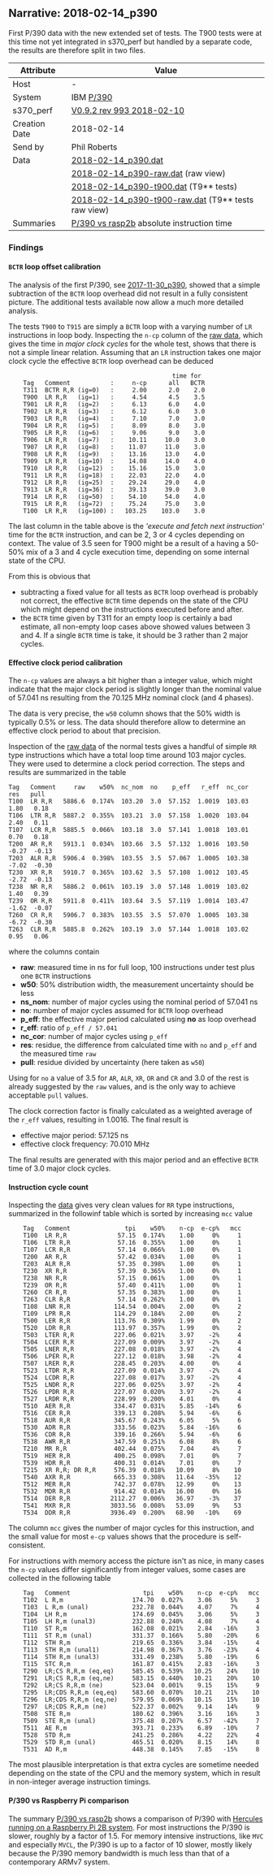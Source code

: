 ## Narrative: 2018-02-14_p390

First P/390 data with the new extended set of tests. The T900 tests were at
this time not yet integrated in s370_perf but handled by a separate code, the
results are therefore split in two files.

| Attribute | Value |
| --------- | ----- |
| Host   | - |
| System | IBM [P/390](sysinfo_p390.md) |
| s370_perf | [V0.9.2  rev  993  2018-02-10](https://github.com/wfjm/s370-perf/blob/a5b6d64/codes/s370_perf.asm) |
| Creation Date | 2018-02-14 |
| Send by | Phil Roberts |
| Data | [2018-02-14_p390.dat](../data/2018-02-14_p390.dat) |
|      | [2018-02-14_p390-raw.dat](../data/2018-02-14_p390-raw.dat) (raw view) |
|      | [2018-02-14_p390-t900.dat](../data/2018-02-14_p390-t900.dat) (T9** tests) |
|      | [2018-02-14_p390-t900-raw.dat](../data/2018-02-14_p390-t900-raw.dat) (T9** tests raw view) |
| Summaries | [P/390 vs rasp2b](sum_2018-02-14_rasp2b_and_p390.dat) absolute instruction time |

### Findings
#### `BCTR` loop offset calibration

The analysis of the first P/390, see [2017-11-30_p390](2017-11-30_p390.md),
showed that a simple subtraction of the `BCTR` loop overhead did not result
in a fully consistent picture. The additional tests available now allow a
much more detailed analysis.

The tests `T900` to `T915` are simply a `BCTR` loop with a varying number
of `LR` instructions in loop body. Inspecting the `n-cp` column of the
[raw data](../data/2018-02-14_p390-t900-raw.dat), which gives the time
in _major clock cycles_ for the whole test, shows that there is not a
simple linear relation. Assuming that an `LR` instruction takes one
major clock cycle the effective `BCTR` loop overhead can be deduced
```
                                             time for
    Tag   Comment           :     n-cp      all   BCTR
    T311  BCTR R,R (ig=0)   :     2.00      2.0    2.0
    T900  LR R,R   (ig=1)   :     4.54      4.5    3.5
    T901  LR R,R   (ig=2)   :     6.13      6.0    4.0
    T902  LR R,R   (ig=3)   :     6.12      6.0    3.0
    T903  LR R,R   (ig=4)   :     7.10      7.0    3.0
    T904  LR R,R   (ig=5)   :     8.09      8.0    3.0
    T905  LR R,R   (ig=6)   :     9.06      9.0    3.0
    T906  LR R,R   (ig=7)   :    10.11     10.0    3.0
    T907  LR R,R   (ig=8)   :    11.07     11.0    3.0
    T908  LR R,R   (ig=9)   :    13.16     13.0    4.0
    T909  LR R,R   (ig=10)  :    14.08     14.0    4.0
    T910  LR R,R   (ig=12)  :    15.16     15.0    3.0
    T911  LR R,R   (ig=18)  :    22.03     22.0    4.0
    T912  LR R,R   (ig=25)  :    29.24     29.0    4.0
    T913  LR R,R   (ig=36)  :    39.13     39.0    3.0
    T914  LR R,R   (ig=50)  :    54.10     54.0    4.0
    T915  LR R,R   (ig=72)  :    75.24     75.0    3.0
    T100  LR R,R   (ig=100) :   103.25    103.0    3.0
```

The last column in the table above is the
_'execute and fetch next instruction'_
time for the `BCTR` instruction, and can be 2, 3 or 4 cycles depending on
context. The value of 3.5 seen for T900 might be a result of a having a 50-50%
mix of a 3 and 4 cycle execution time, depending on some internal state of the
CPU.

From this is obvious that
- subtracting a fixed value for all tests as `BCTR` loop overhead is probably
  not correct, the effective `BCTR` time depends on the state of the CPU which
  might depend on the instructions executed before and after.
- the `BCTR` time given by T311 for an empty loop is certainly a bad estimate,
  all non-empty loop cases above showed values between 3 and 4. If a single
  `BCTR` time is take, it should be 3 rather than 2 major cycles.

#### Effective clock period calibration

The `n-cp` values are always a bit higher than a integer value, which might
indicate that the major clock period is slightly longer than the nominal value
of 57.041 ns resulting from the 70.125 MHz nominal clock (and 4 phases).

The data is very precise, the `w50` column shows that the 50% width is
typically 0.5% or less. The data should therefore allow to determine an
effective clock period to about that precision.

Inspection of the [raw data](../data/2018-02-14_p390-raw.dat) of the
normal tests gives a handful of simple `RR` type instructions which have
a total loop time around 103 major cycles. They were used to determine
a clock period correction. The steps and results are summarized in the table
```
Tag   Comment     raw    w50%  nc_nom  no    p_eff   r_eff  nc_cor    res   pull
T100  LR R,R   5886.6  0.174%  103.20  3.0  57.152  1.0019  103.03   1.80   0.18
T106  LTR R,R  5887.2  0.355%  103.21  3.0  57.158  1.0020  103.04   2.40   0.11
T107  LCR R,R  5885.5  0.066%  103.18  3.0  57.141  1.0018  103.01   0.70   0.18
T200  AR R,R   5913.1  0.034%  103.66  3.5  57.132  1.0016  103.50  -0.27  -0.13
T203  ALR R,R  5906.4  0.398%  103.55  3.5  57.067  1.0005  103.38  -7.02  -0.30
T230  XR R,R   5910.7  0.365%  103.62  3.5  57.108  1.0012  103.45  -2.72  -0.13
T238  NR R,R   5886.2  0.061%  103.19  3.0  57.148  1.0019  103.02   1.40   0.39
T239  OR R,R   5911.8  0.411%  103.64  3.5  57.119  1.0014  103.47  -1.62  -0.07
T260  CR R,R   5906.7  0.383%  103.55  3.5  57.070  1.0005  103.38  -6.72  -0.30
T263  CLR R,R  5885.8  0.262%  103.19  3.0  57.144  1.0018  103.02   0.95   0.06
```

where the columns contain
- **raw**: measured time in ns for full loop, 100 instructions under test plus
  one `BCTR` instructions
- **w50**: 50% distribution width, the measurement uncertainty should be less
- **ns_nom**: number of major cycles using the nominal period of 57.041 ns
- **no**: number of major cycles assumed for `BCTR` loop overhead
- **p_eff**: the effective major period calculated using **no** as loop overhead
- **r_eff**: ratio of `p_eff / 57.041`
- **nc_cor**: number of major cycles using `p_eff`
- **res**: residue, the difference from calculated time with `no` and `p_eff`
  and the measured time `raw`
- **pull**: residue divided by uncertainty (here taken as `w50`)

Using for `no` a value of 3.5 for `AR`, `ALR`, `XR`, `OR` and `CR` and
3.0 of the rest is already suggested by the `raw` values, and is the only
way to achieve acceptable `pull` values.

The clock correction factor is finally calculated as a weighted average
of the `r_eff` values, resulting in 1.0016. The final result is
- effective major period:  57.125 ns
- effective clock frequency: 70.010 MHz

The final results are generated with this major period and an effective
`BCTR` time of 3.0 major clock cycles.

#### Instruction cycle count

Inspecting the [data](../data/2018-02-14_p390.dat) gives very clean values
for `RR` type instructions, summarized in the followinf table which is sorted
by increasing `mcc` value
```
    Tag   Comment               tpi    w50%    n-cp  e-cp%   mcc
    T100  LR R,R              57.15  0.174%    1.00     0%     1
    T106  LTR R,R             57.16  0.355%    1.00     0%     1
    T107  LCR R,R             57.14  0.066%    1.00     0%     1
    T200  AR R,R              57.42  0.034%    1.00     0%     1
    T203  ALR R,R             57.35  0.398%    1.00     0%     1
    T230  XR R,R              57.39  0.365%    1.00     0%     1
    T238  NR R,R              57.15  0.061%    1.00     0%     1
    T239  OR R,R              57.40  0.411%    1.00     0%     1
    T260  CR R,R              57.35  0.383%    1.00     0%     1
    T263  CLR R,R             57.14  0.262%    1.00     0%     1
    T108  LNR R,R            114.54  0.004%    2.00     0%     2
    T109  LPR R,R            114.29  0.184%    2.00     0%     2
    T500  LER R,R            113.76  0.309%    1.99     0%     2
    T520  LDR R,R            113.97  0.357%    1.99     0%     2
    T503  LTER R,R           227.06  0.021%    3.97    -2%     4
    T504  LCER R,R           227.09  0.009%    3.97    -2%     4
    T505  LNER R,R           227.08  0.018%    3.97    -2%     4
    T506  LPER R,R           227.12  0.018%    3.98    -2%     4
    T507  LRER R,R           228.45  0.203%    4.00     0%     4
    T523  LTDR R,R           227.09  0.014%    3.97    -2%     4
    T524  LCDR R,R           227.08  0.017%    3.97    -2%     4
    T525  LNDR R,R           227.06  0.025%    3.97    -2%     4
    T526  LPDR R,R           227.07  0.020%    3.97    -2%     4
    T527  LRDR R,R           228.99  0.200%    4.01     0%     4
    T510  AER R,R            334.47  0.031%    5.85   -14%     6
    T516  CER R,R            339.13  0.208%    5.94    -6%     6
    T518  AUR R,R            345.67  0.243%    6.05     5%     6
    T530  ADR R,R            333.56  0.023%    5.84   -16%     6
    T536  CDR R,R            339.16  0.266%    5.94    -6%     6
    T538  AWR R,R            347.59  0.251%    6.08     8%     6
    T210  MR R,R             402.44  0.075%    7.04     4%     7
    T519  HER R,R            400.25  0.098%    7.01     0%     7
    T539  HDR R,R            400.31  0.014%    7.01     0%     7
    T215  XR R,R; DR R,R     576.39  0.018%   10.09     8%    10
    T540  AXR R,R            665.33  0.308%   11.64   -35%    12
    T512  MER R,R            742.37  0.078%   12.99     0%    13
    T532  MDR R,R            914.42  0.014%   16.00     0%    16
    T514  DER R,R           2112.27  0.006%   36.97    -3%    37
    T541  MXR R,R           3033.56  0.008%   53.09     9%    53
    T534  DDR R,R           3936.49  0.200%   68.90   -10%    69
```

The column `mcc` gives the number of major cycles for this instruction,
and the small value for most `e-cp` values shows that the procedure is
self-consistent.

For instructions with memory access the picture isn't as nice, in many
cases the `n-cp` values differ significantly from integer values, some
cases are collected in the following table
```
    Tag   Comment                    tpi    w50%    n-cp  e-cp%   mcc
    T102  L R,m                   174.70  0.027%    3.06     5%     3
    T103  L R,m (unal)            232.78  0.044%    4.07     7%     4
    T104  LH R,m                  174.69  0.045%    3.06     5%     3
    T105  LH R,m (unal3)          232.88  0.240%    4.08     7%     4
    T110  ST R,m                  162.08  0.021%    2.84   -16%     3
    T111  ST R,m (unal)           331.37  0.166%    5.80   -20%     6
    T112  STH R,m                 219.65  0.336%    3.84   -15%     4
    T113  STH R,m (unal1)         214.98  0.367%    3.76   -23%     4
    T114  STH R,m (unal3)         331.49  0.238%    5.80   -19%     6
    T115  STC R,m                 161.87  0.415%    2.83   -16%     3
    T290  LR;CS R,R,m (eq,eq)     585.45  0.539%   10.25    24%    10
    T291  LR;CS R,R,m (eq,ne)     583.15  0.440%   10.21    20%    10
    T292  LR;CS R,R,m (ne)        523.04  0.001%    9.15    15%     9
    T295  LR;CDS R,R,m (eq,eq)    583.60  0.070%   10.21    21%    10
    T296  LR;CDS R,R,m (eq,ne)    579.95  0.069%   10.15    15%    10
    T297  LR;CDS R,R,m (ne)       522.37  0.002%    9.14    14%     9
    T508  STE R,m                 180.62  0.396%    3.16    16%     3
    T509  STE R,m (unal)          375.48  0.207%    6.57   -42%     7
    T511  AE R,m                  393.71  0.233%    6.89   -10%     7
    T528  STD R,m                 241.25  0.286%    4.22    22%     4
    T529  STD R,m (unal)          465.51  0.020%    8.15    14%     8
    T531  AD R,m                  448.38  0.145%    7.85   -15%     8
```
The most plausible interpretation is that extra cycles are sometime needed
depending on the state of the CPU and the memory system, which in result
in non-integer average instruction timings.

#### P/390 vs Raspberry Pi comparison

The summary [P/390 vs rasp2b](sum_2018-02-14_rasp2b_and_p390.dat) shows a
comparison of P/390 with
[Hercules running on a Raspberry Pi 2B system](2018-01-03_rasp2b.md).
For most instructions the P/390 is slower, roughly by a factor of 1.5.
For memory intensive instructions, like `MVC` and especially `MVCL`,
the P/390 is up to a factor of 10 slower, mostly likely because the
P/390 memory bandwidth is much less than that of a contemporary ARMv7
system.
